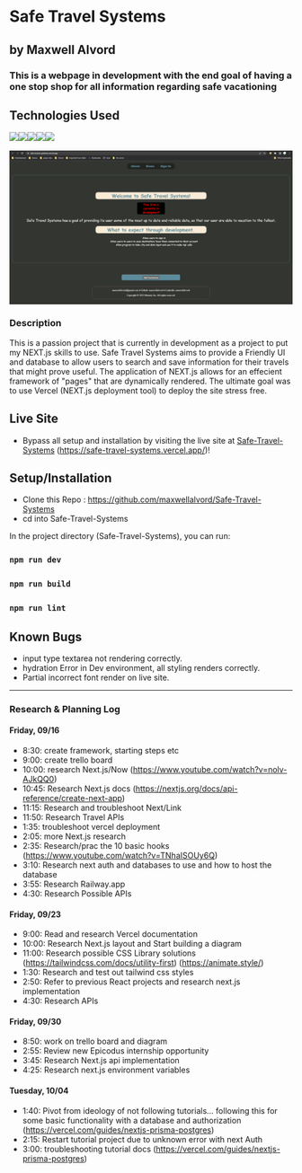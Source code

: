 # Safe Travel Systems

## by Maxwell Alvord

### This is a webpage in development with the end goal of having a one stop shop for all information regarding safe vacationing  

## Technologies Used
<img src="https://cdn.jsdelivr.net/gh/devicons/devicon/icons/html5/html5-original.svg" width="50"/><img src="https://cdn.jsdelivr.net/gh/devicons/devicon/icons/javascript/javascript-original.svg" width="50"/><img src="https://cdn.jsdelivr.net/gh/devicons/devicon/icons/react/react-original.svg" width="50" /><img src="https://cdn.jsdelivr.net/gh/devicons/devicon/icons/css3/css3-original.svg" width="50"/><img src="https://cdn.jsdelivr.net/gh/devicons/devicon/icons/nextjs/nextjs-original.svg" width="50"/>

<div style="display: flex; justify-content: center"><img src="./stspic.png"></div>
          
### Description
This is a passion project that is currently in development as a project to put my NEXT.js skills to use. Safe Travel Systems aims to provide a Friendly UI and database to allow users to search and save information for their travels that might prove useful. The application of NEXT.js allows for an effecient framework of "pages" that are dynamically rendered. The ultimate goal was to use Vercel (NEXT.js deployment tool) to deploy the site stress free. 

## Live Site
* Bypass all setup and installation by visiting the live site at <a href='https://safe-travel-systems.vercel.app/'>Safe-Travel-Systems</a> (https://safe-travel-systems.vercel.app/)!

## Setup/Installation
* Clone this Repo : <https://github.com/maxwellalvord/Safe-Travel-Systems>
* cd into Safe-Travel-Systems

In the project directory (Safe-Travel-Systems), you can run:

### `npm run dev`

### `npm run build`

### `npm run lint`

## Known Bugs
* input type textarea not rendering correctly.
* hydration Error in Dev environment, all styling renders correctly.
* Partial incorrect font render on live site.

---
### Research & Planning Log
#### Friday, 09/16
* 8:30: create framework, starting steps etc
* 9:00: create trello board
* 10:00: research Next.js/Now (https://www.youtube.com/watch?v=nolv-AJkQQ0)
* 10:45: Research Next.js docs (https://nextjs.org/docs/api-reference/create-next-app)
* 11:15: Research and troubleshoot Next/Link
* 11:50: Research Travel APIs
* 1:35: troubleshoot vercel deployment
* 2:05: more Next.js research
* 2:35: Research/prac the 10 basic hooks (https://www.youtube.com/watch?v=TNhaISOUy6Q)
* 3:10: Research next auth and databases to use and how to host the database
* 3:55: Research Railway.app
* 4:30: Research Possible APIs
#### Friday, 09/23
* 9:00: Read and research Vercel documentation
* 10:00: Research Next.js layout and Start building a diagram
* 11:00: Research possible CSS Library solutions (https://tailwindcss.com/docs/utility-first) (https://animate.style/)
* 1:30: Research and test out tailwind css styles
* 2:50: Refer to previous React projects and research next.js implementation
* 4:30: Research APIs

#### Friday, 09/30
* 8:50: work on trello board and diagram
* 2:55: Review new Epicodus internship opportunity
* 3:45: Research Next.js api implementation
* 4:25: Research next.js environment variables

#### Tuesday, 10/04
* 1:40: Pivot from ideology of not following tutorials... following this for some basic functionality with a database and authorization (https://vercel.com/guides/nextjs-prisma-postgres)
* 2:15: Restart tutorial project due to unknown error with next Auth
* 3:00: troubleshooting tutorial docs (https://vercel.com/guides/nextjs-prisma-postgres)